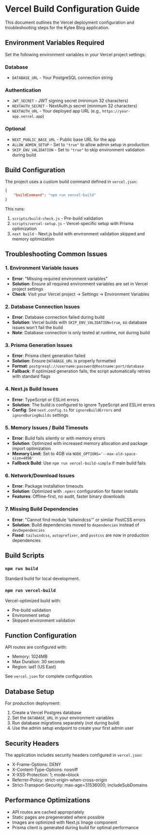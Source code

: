 # Vercel Build Configuration Guide

This document outlines the Vercel deployment configuration and troubleshooting steps for the Kylee Blog application.

## Environment Variables Required

Set the following environment variables in your Vercel project settings:

### Database

- `DATABASE_URL` - Your PostgreSQL connection string

### Authentication

- `JWT_SECRET` - JWT signing secret (minimum 32 characters)
- `NEXTAUTH_SECRET` - NextAuth.js secret (minimum 32 characters)
- `NEXTAUTH_URL` - Your deployed app URL (e.g., `https://your-app.vercel.app`)

### Optional

- `NEXT_PUBLIC_BASE_URL` - Public base URL for the app
- `ALLOW_ADMIN_SETUP` - Set to `"true"` to allow admin setup in production
- `SKIP_ENV_VALIDATION` - Set to `"true"` to skip environment validation during build

## Build Configuration

The project uses a custom build command defined in `vercel.json`:

```json
{
	"buildCommand": "npm run vercel-build"
}
```

This runs:

1. `scripts/build-check.js` - Pre-build validation
2. `scripts/vercel-setup.js` - Vercel-specific setup with Prisma optimization
3. `next build` - Next.js build with environment validation skipped and memory optimization

## Troubleshooting Common Issues

### 1. Environment Variable Issues

- **Error**: "Missing required environment variables"
- **Solution**: Ensure all required environment variables are set in Vercel project settings
- **Check**: Visit your Vercel project → Settings → Environment Variables

### 2. Database Connection Issues

- **Error**: Database connection failed during build
- **Solution**: Vercel builds with `SKIP_ENV_VALIDATION=true`, so database issues won't fail the build
- **Note**: Database connection is only tested at runtime, not during build

### 3. Prisma Generation Issues

- **Error**: Prisma client generation failed
- **Solution**: Ensure `DATABASE_URL` is properly formatted
- **Format**: `postgresql://username:password@hostname:port/database`
- **Fallback**: If optimized generation fails, the script automatically retries with standard flags

### 4. Next.js Build Issues

- **Error**: TypeScript or ESLint errors
- **Solution**: The build is configured to ignore TypeScript and ESLint errors
- **Config**: See `next.config.ts` for `ignoreBuildErrors` and `ignoreDuringBuilds` settings

### 5. Memory Issues / Build Timeouts

- **Error**: Build fails silently or with memory errors
- **Solution**: Optimized with increased memory allocation and package import optimization
- **Memory Limit**: Set to 4GB via `NODE_OPTIONS='--max-old-space-size=4096'`
- **Fallback Build**: Use `npm run vercel-build-simple` if main build fails

### 6. Network/Download Issues

- **Error**: Package installation timeouts
- **Solution**: Optimized with `.npmrc` configuration for faster installs
- **Features**: Offline-first, no audit, faster binary downloads

### 7. Missing Build Dependencies

- **Error**: "Cannot find module 'tailwindcss'" or similar PostCSS errors
- **Solution**: Build dependencies moved to `dependencies` instead of `devDependencies`
- **Fixed**: `tailwindcss`, `autoprefixer`, and `postcss` are now in production dependencies

## Build Scripts

### `npm run build`

Standard build for local development.

### `npm run vercel-build`

Vercel-optimized build with:

- Pre-build validation
- Environment setup
- Skipped environment validation

## Function Configuration

API routes are configured with:

- Memory: 1024MB
- Max Duration: 30 seconds
- Region: iad1 (US East)

See `vercel.json` for complete configuration.

## Database Setup

For production deployment:

1. Create a Vercel Postgres database
2. Set the `DATABASE_URL` in your environment variables
3. Run database migrations separately (not during build)
4. Use the admin setup endpoint to create your first admin user

## Security Headers

The application includes security headers configured in `vercel.json`:

- X-Frame-Options: DENY
- X-Content-Type-Options: nosniff
- X-XSS-Protection: 1; mode=block
- Referrer-Policy: strict-origin-when-cross-origin
- Strict-Transport-Security: max-age=31536000; includeSubDomains

## Performance Optimizations

- API routes are cached appropriately
- Static pages are pregenerated where possible
- Images are optimized with Next.js Image component
- Prisma client is generated during build for optimal performance
